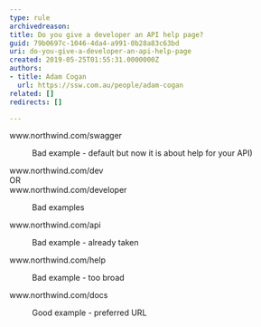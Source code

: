 ```yaml
---
type: rule
archivedreason: 
title: Do you give a developer an API help page?
guid: 79b0697c-1046-4da4-a991-0b28a83c63bd
uri: do-you-give-a-developer-an-api-help-page
created: 2019-05-25T01:55:31.0000000Z
authors:
- title: Adam Cogan
  url: https://ssw.com.au/people/adam-cogan
related: []
redirects: []

---
```



<p class="ssw15-rteElement-GreyBox">www.northwind.com/swagger&#160;</p><div><dd class="ssw15-rteElement-FigureBad">Bad example -&#160;default but&#160;now it is about help for your API)​​<br></dd><p class="ssw15-rteElement-GreyBox">www.northwind.com/dev​<br>OR​<br>www.northwind.com/developer<br></p></div><div><dd class="ssw15-rteElement-FigureBad">Bad example​​s<br></dd><p class="ssw15-rteElement-GreyBox">www.northwind.com/api &#160;</p></div><div><dd class="ssw15-rteElement-FigureBad">Bad example -&#160;already taken<br></dd><p class="ssw15-rteElement-GreyBox">www.northwind.com/help&#160;</p></div><div><dd class="ssw15-rteElement-FigureBad">Bad example - too broad<br></dd><p class="ssw15-rteElement-GreyBox">www.northwind.com/docs&#160;</p></div><div><dd class="ssw15-rteElement-FigureGood">Good example -&#160;preferred URL<br></dd></div>
<br><excerpt class='endintro'></excerpt><br>



